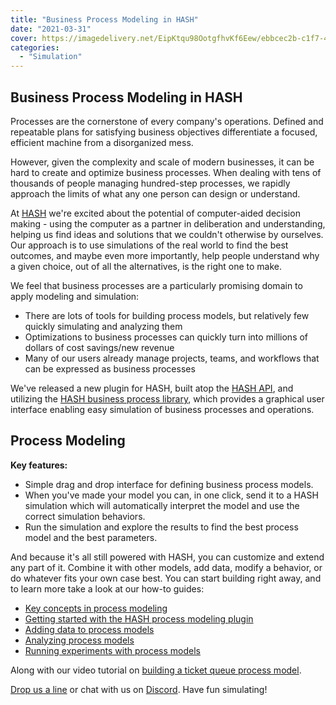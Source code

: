 ```yaml
---
title: "Business Process Modeling in HASH"
date: "2021-03-31"
cover: https://imagedelivery.net/EipKtqu98OotgfhvKf6Eew/ebbcec2b-c1f7-4311-f9ec-01aad0373600/public
categories: 
  - "Simulation"
---
```


## Business Process Modeling in HASH

Processes are the cornerstone of every company's operations. Defined and repeatable plans for satisfying business objectives differentiate a focused, efficient machine from a disorganized mess.

However, given the complexity and scale of modern businesses, it can be hard to create and optimize business processes. When dealing with tens of thousands of people managing hundred-step processes, we rapidly approach the limits of what any one person can design or understand.

At [HASH](https://hash.ai/platform) we're excited about the potential of computer-aided decision making - using the computer as a partner in deliberation and understanding, helping us find ideas and solutions that we couldn't otherwise by ourselves. Our approach is to use simulations of the real world to find the best outcomes, and maybe even more importantly, help people understand why a given choice, out of all the alternatives, is the right one to make.

We feel that business processes are a particularly promising domain to apply modeling and simulation:

- There are lots of tools for building process models, but relatively few quickly simulating and analyzing them
- Optimizations to business processes can quickly turn into millions of dollars of cost savings/new revenue
- Many of our users already manage projects, teams, and workflows that can be expressed as business processes

We've released a new plugin for HASH, built atop the [HASH API](https://docs.hash.ai/core/api), and utilizing the [HASH business process library](https://hash.ai/@hash/process), which provides a graphical user interface enabling easy simulation of business processes and operations.

## Process Modeling

**Key features:**

- Simple drag and drop interface for defining business process models.
- When you've made your model you can, in one click, send it to a HASH simulation which will automatically interpret the model and use the correct simulation behaviors.
- Run the simulation and explore the results to find the best process model and the best parameters.

And because it's all still powered with HASH, you can customize and extend any part of it. Combine it with other models, add data, modify a behavior, or do whatever fits your own case best. You can start building right away, and to learn more take a look at our how-to guides:

- [Key concepts in process modeling](https://docs.hash.ai/core/concepts/designing-with-process-models/process-model-concepts)
- [Getting started with the HASH process modeling plugin](https://docs.hash.ai/core/concepts/designing-with-process-models/using-the-process-model-builder)
- [Adding data to process models](https://docs.hash.ai/core/concepts/designing-with-process-models/using-data-in-a-process-model)
- [Analyzing process models](https://docs.hash.ai/core/concepts/designing-with-process-models/analyzing-process-models)
- [Running experiments with process models](https://docs.hash.ai/core/concepts/designing-with-process-models/experimenting-with-process-models)

Along with our video tutorial on [building a ticket queue process model](https://docs.hash.ai/core/tutorials/building-process-models).

<a href="support@hash.ai">Drop us a line</a> or chat with us on <a href="https://discord.gg/BPMrGAhjPh">Discord</a>. Have fun simulating!
